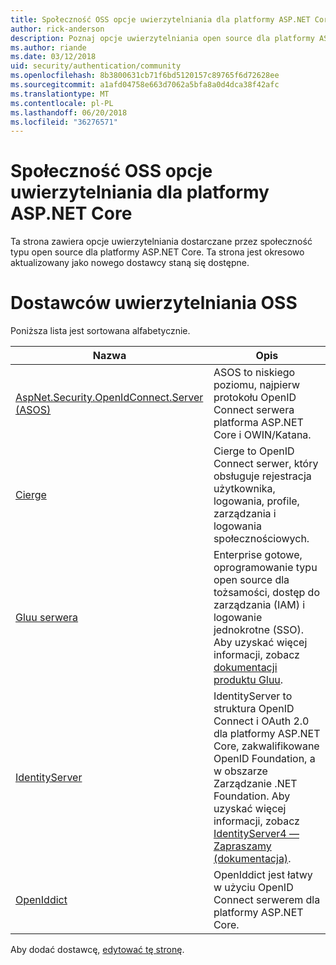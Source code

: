 ```yaml
---
title: Społeczność OSS opcje uwierzytelniania dla platformy ASP.NET Core
author: rick-anderson
description: Poznaj opcje uwierzytelniania open source dla platformy ASP.NET Core.
ms.author: riande
ms.date: 03/12/2018
uid: security/authentication/community
ms.openlocfilehash: 8b3800631cb71f6bd5120157c89765f6d72628ee
ms.sourcegitcommit: a1afd04758e663d7062a5bfa8a0d4dca38f42afc
ms.translationtype: MT
ms.contentlocale: pl-PL
ms.lasthandoff: 06/20/2018
ms.locfileid: "36276571"
---
```

# <a name="community-oss-authentication-options-for-aspnet-core"></a>Społeczność OSS opcje uwierzytelniania dla platformy ASP.NET Core

Ta strona zawiera opcje uwierzytelniania dostarczane przez społeczność typu open source dla platformy ASP.NET Core. Ta strona jest okresowo aktualizowany jako nowego dostawcy staną się dostępne.

# <a name="oss-authentication-providers"></a>Dostawców uwierzytelniania OSS

Poniższa lista jest sortowana alfabetycznie.

| Nazwa | Opis |
| ---- | ----------- |
| [AspNet.Security.OpenIdConnect.Server (ASOS)](https://github.com/aspnet-contrib/AspNet.Security.OpenIdConnect.Server) | ASOS to niskiego poziomu, najpierw protokołu OpenID Connect serwera platforma ASP.NET Core i OWIN/Katana. |
| [Cierge](https://github.com/pwdless/Cierge) | Cierge to OpenID Connect serwer, który obsługuje rejestracja użytkownika, logowania, profile, zarządzania i logowania społecznościowych. |
| [Gluu serwera](https://gluu.org/) | Enterprise gotowe, oprogramowanie typu open source dla tożsamości, dostęp do zarządzania (IAM) i logowanie jednokrotne (SSO). Aby uzyskać więcej informacji, zobacz [dokumentacji produktu Gluu](https://gluu.org/docs/). |
| [IdentityServer](https://identityserver.io/) | IdentityServer to struktura OpenID Connect i OAuth 2.0 dla platformy ASP.NET Core, zakwalifikowane OpenID Foundation, a w obszarze Zarządzanie .NET Foundation. Aby uzyskać więcej informacji, zobacz [IdentityServer4 — Zapraszamy (dokumentacja)](https://identityserver4.readthedocs.io/en/release/). |
| [OpenIddict](https://github.com/openiddict/openiddict-core) | OpenIddict jest łatwy w użyciu OpenID Connect serwerem dla platformy ASP.NET Core. |

Aby dodać dostawcę, [edytować tę stronę](https://github.com/login?return_to=https%3A%2F%2Fgithub.com%2Faspnet%2FDocs%2Fedit%2Fmaster%2Faspnetcore%2Fsecurity%2Fauthentication%2Fcommunity.md).
